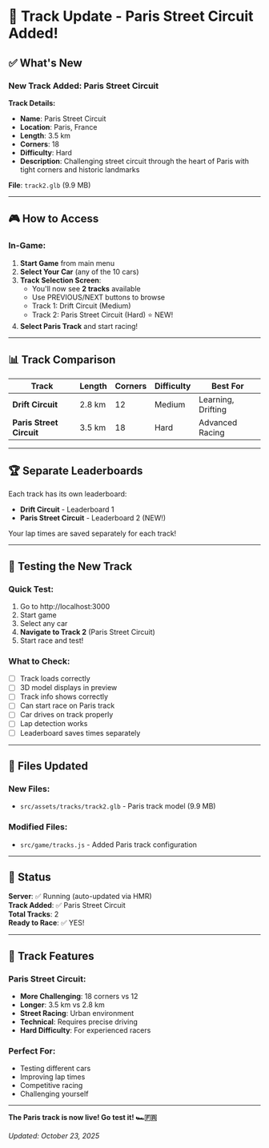 # 🏁 Track Update - Paris Street Circuit Added!

## ✅ What's New

### New Track Added: Paris Street Circuit

**Track Details:**
- **Name**: Paris Street Circuit
- **Location**: Paris, France
- **Length**: 3.5 km
- **Corners**: 18
- **Difficulty**: Hard
- **Description**: Challenging street circuit through the heart of Paris with tight corners and historic landmarks

**File**: `track2.glb` (9.9 MB)

---

## 🎮 How to Access

### In-Game:
1. **Start Game** from main menu
2. **Select Your Car** (any of the 10 cars)
3. **Track Selection Screen**:
   - You'll now see **2 tracks** available
   - Use PREVIOUS/NEXT buttons to browse
   - Track 1: Drift Circuit (Medium)
   - Track 2: Paris Street Circuit (Hard) ⭐ NEW!
4. **Select Paris Track** and start racing!

---

## 📊 Track Comparison

| Track | Length | Corners | Difficulty | Best For |
|-------|--------|---------|------------|----------|
| **Drift Circuit** | 2.8 km | 12 | Medium | Learning, Drifting |
| **Paris Street Circuit** | 3.5 km | 18 | Hard | Advanced Racing |

---

## 🏆 Separate Leaderboards

Each track has its own leaderboard:
- **Drift Circuit** - Leaderboard 1
- **Paris Street Circuit** - Leaderboard 2 (NEW!)

Your lap times are saved separately for each track!

---

## 🎯 Testing the New Track

### Quick Test:
1. Go to http://localhost:3000
2. Start game
3. Select any car
4. **Navigate to Track 2** (Paris Street Circuit)
5. Start race and test!

### What to Check:
- [ ] Track loads correctly
- [ ] 3D model displays in preview
- [ ] Track info shows correctly
- [ ] Can start race on Paris track
- [ ] Car drives on track properly
- [ ] Lap detection works
- [ ] Leaderboard saves times separately

---

## 📁 Files Updated

### New Files:
- `src/assets/tracks/track2.glb` - Paris track model (9.9 MB)

### Modified Files:
- `src/game/tracks.js` - Added Paris track configuration

---

## 🚀 Status

**Server**: ✅ Running (auto-updated via HMR)  
**Track Added**: ✅ Paris Street Circuit  
**Total Tracks**: 2  
**Ready to Race**: ✅ YES!

---

## 🎨 Track Features

### Paris Street Circuit:
- **More Challenging**: 18 corners vs 12
- **Longer**: 3.5 km vs 2.8 km
- **Street Racing**: Urban environment
- **Technical**: Requires precise driving
- **Hard Difficulty**: For experienced racers

### Perfect For:
- Testing different cars
- Improving lap times
- Competitive racing
- Challenging yourself

---

**The Paris track is now live! Go test it! 🏎️🇫🇷**

*Updated: October 23, 2025*
